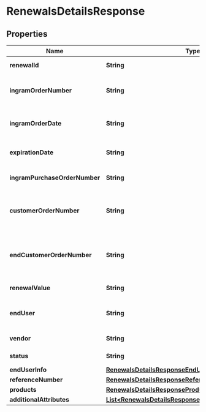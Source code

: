 

# RenewalsDetailsResponse


## Properties

| Name | Type | Description | Notes |
|------------ | ------------- | ------------- | -------------|
|**renewalId** | **String** | Unique Ingram renewal ID. |  [optional] |
|**ingramOrderNumber** | **String** | The IngramMicro sales order number. |  [optional] |
|**ingramOrderDate** | **String** | The IngramMicro sales order date. |  [optional] |
|**expirationDate** | **String** | Renewal expiration date. |  [optional] |
|**ingramPurchaseOrderNumber** | **String** | Ingram purchase order number. |  [optional] |
|**customerOrderNumber** | **String** | The reseller&#39;s order number for reference in their system. |  [optional] |
|**endCustomerOrderNumber** | **String** | The end customer&#39;s order number for reference in their system. |  [optional] |
|**renewalValue** | **String** | The value of the renewal. |  [optional] |
|**endUser** | **String** | The company name for the end user/customer. |  [optional] |
|**vendor** | **String** | The name of the vendor. |  [optional] |
|**status** | **String** | The status of the renewal. |  [optional] |
|**endUserInfo** | [**RenewalsDetailsResponseEndUserInfo**](RenewalsDetailsResponseEndUserInfo.md) |  |  [optional] |
|**referenceNumber** | [**RenewalsDetailsResponseReferenceNumber**](RenewalsDetailsResponseReferenceNumber.md) |  |  [optional] |
|**products** | [**RenewalsDetailsResponseProducts**](RenewalsDetailsResponseProducts.md) |  |  [optional] |
|**additionalAttributes** | [**List&lt;RenewalsDetailsResponseAdditionalAttributesInner&gt;**](RenewalsDetailsResponseAdditionalAttributesInner.md) |  |  [optional] |



